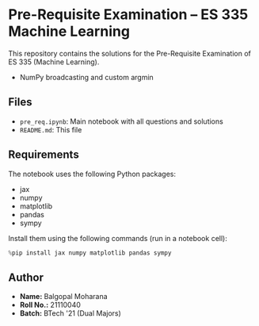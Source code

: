 # Pre-Requisite Examination – ES 335 Machine Learning

This repository contains the solutions for the Pre-Requisite Examination of ES 335 (Machine Learning).
- NumPy broadcasting and custom argmin

## Files
- `pre_req.ipynb`: Main notebook with all questions and solutions
- `README.md`: This file

## Requirements
The notebook uses the following Python packages:
- jax
- numpy
- matplotlib
- pandas
- sympy

Install them using the following commands (run in a notebook cell):
```python
%pip install jax numpy matplotlib pandas sympy
```


## Author
- **Name:** Balgopal Moharana
- **Roll No.:** 21110040
- **Batch:** BTech '21 (Dual Majors)



